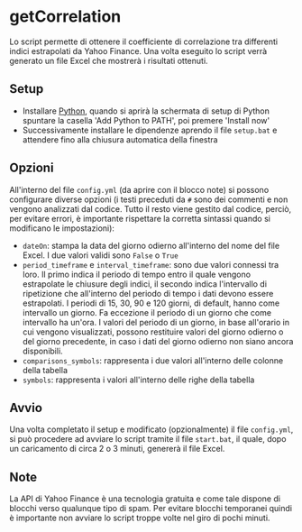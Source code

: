# getCorrelation
Lo script permette di ottenere il coefficiente di correlazione tra differenti indici estrapolati da Yahoo Finance.
Una volta eseguito lo script verrà generato un file Excel che mostrerà i risultati ottenuti.

## Setup
- Installare [Python](https://www.python.org/downloads/), quando si aprirà la schermata di setup di Python spuntare la casella 'Add Python to PATH', poi premere 'Install now'
- Successivamente installare le dipendenze aprendo il file `setup.bat` e attendere fino alla chiusura automatica della finestra

## Opzioni
All'interno del file `config.yml` (da aprire con il blocco note) si possono configurare diverse opzioni (i testi preceduti da `#` sono dei commenti e non vengono analizzati dal codice. Tutto il resto viene gestito dal codice, perciò, per evitare errori, è importante rispettare la corretta sintassi quando si modificano le impostazioni):
- `dateOn`: stampa la data del giorno odierno all'interno del nome del file Excel. I due valori validi sono `False` o `True`
- `period_timeframe` e `interval_timeframe`: sono due valori connessi tra loro. Il primo indica il periodo di tempo entro il quale vengono estrapolate le chiusure degli indici, il secondo indica l'intervallo di ripetizione che all'interno del periodo di tempo i dati devono essere estrapolati. I periodi di 15, 30, 90 e 120 giorni, di default, hanno come intervallo un giorno. Fa eccezione il periodo di un giorno che come intervallo ha un'ora. I valori del periodo di un giorno, in base all'orario in cui vengono visualizzati, possono restituire valori del giorno odierno o del giorno precedente, in caso i dati del giorno odierno non siano ancora disponibili.
- `comparisons_symbols`: rappresenta i due valori all'interno delle colonne della tabella
- `symbols`: rappresenta i valori all'interno delle righe della tabella

## Avvio
Una volta completato il setup e modificato (opzionalmente) il file `config.yml`, si può procedere ad avviare lo script tramite il file `start.bat`, il quale, dopo un caricamento di circa 2 o 3 minuti, genererà il file Excel.

## Note
La API di Yahoo Finance è una tecnologia gratuita e come tale dispone di blocchi verso qualunque tipo di spam. Per evitare blocchi temporanei quindi è importante non avviare lo script troppe volte nel giro di pochi minuti.
